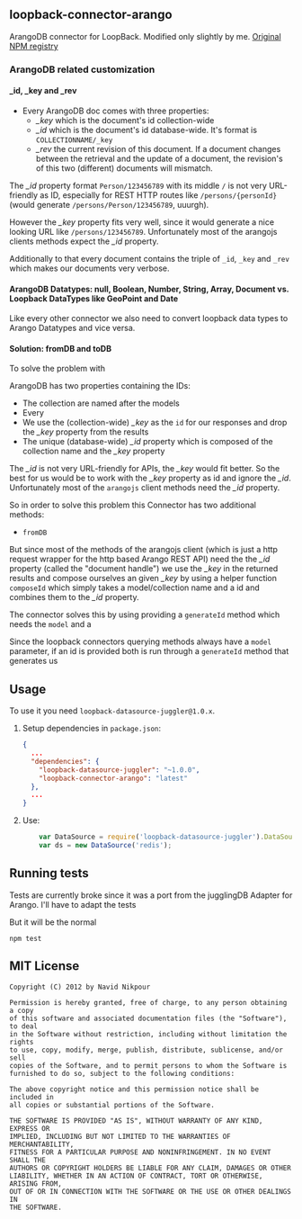 ## loopback-connector-arango

ArangoDB connector for LoopBack. Modified only slightly by me.
[Original NPM registry](https://www.npmjs.com/package/loopback-connector-arango)


### ArangoDB related customization
#### _id, _key and _rev
- Every ArangoDB doc comes with three properties:
  - *_key* which is the document's id collection-wide
  - *_id* which is the document's id database-wide. It's format is `COLLECTIONNAME/_key`
  - *_rev* the current revision of this document. If a document changes between the retrieval and the update of a document, the revision's of this two (different) documents will mismatch.

The *_id* property format `Person/123456789` with its middle `/` is not very URL-friendly as ID, especially for REST HTTP routes like `/persons/{personId}` (would generate `/persons/Person/123456789`, uuurgh).

However the *_key* property fits very well, since it would generate a nice looking URL like `/persons/123456789`. Unfortunately most of the arangojs clients methods expect the *_id* property.

Additionally to that every document contains the triple of `_id`, `_key` and `_rev` which makes our documents very verbose.

#### ArangoDB Datatypes: null, Boolean, Number, String, Array, Document vs. Loopback DataTypes like GeoPoint  and Date
Like every other connector we also need to convert loopback data types to Arango Datatypes and vice versa.

#### Solution: fromDB and toDB
To solve the problem with

ArangoDB has two properties containing the IDs:

  - The collection are named after the models
  - Every
  - We use the (collection-wide) *_key* as the `id` for our responses and drop the *_key* property from the results
  - The unique (database-wide) *_id* property which is composed of the collection name and the *_key* property

The *_id* is not very URL-friendly for APIs, the *_key* would fit better. So the best for us would be to work with the *_key* property as id and ignore the *_id*.
Unfortunately most of the `arangojs` client methods need the *_id* property.



So in order to solve this problem this Connector has two additional methods:

   - `fromDB`

But since most of the methods of the arangojs client (which is just a http request wrapper for the http based Arango REST API) need the the *_id* property (called the "document handle") we use the *_key* in the returned results and compose ourselves an given *_key* by using a helper function `composeId` which simply takes a model/collection name and a id and combines them to the *_id* property.



The connector solves this by using providing a `generateId` method which needs the `model` and a

Since the loopback connectors querying methods always have a `model` parameter, if an id is provided both is run through a `generateId` method that generates us


## Usage

To use it you need `loopback-datasource-juggler@1.0.x`.

1. Setup dependencies in `package.json`:

    ```json
    {
      ...
      "dependencies": {
        "loopback-datasource-juggler": "~1.0.0",
        "loopback-connector-arango": "latest"
      },
      ...
    }
    ```

2. Use:

    ```javascript
        var DataSource = require('loopback-datasource-juggler').DataSource;
        var ds = new DataSource('redis');
    ```

## Running tests

Tests are currently broke since it was a port from the jugglingDB Adapter for Arango.
I'll have to adapt the tests

But it will be the normal

    npm test

## MIT License

    Copyright (C) 2012 by Navid Nikpour

    Permission is hereby granted, free of charge, to any person obtaining a copy
    of this software and associated documentation files (the "Software"), to deal
    in the Software without restriction, including without limitation the rights
    to use, copy, modify, merge, publish, distribute, sublicense, and/or sell
    copies of the Software, and to permit persons to whom the Software is
    furnished to do so, subject to the following conditions:

    The above copyright notice and this permission notice shall be included in
    all copies or substantial portions of the Software.

    THE SOFTWARE IS PROVIDED "AS IS", WITHOUT WARRANTY OF ANY KIND, EXPRESS OR
    IMPLIED, INCLUDING BUT NOT LIMITED TO THE WARRANTIES OF MERCHANTABILITY,
    FITNESS FOR A PARTICULAR PURPOSE AND NONINFRINGEMENT. IN NO EVENT SHALL THE
    AUTHORS OR COPYRIGHT HOLDERS BE LIABLE FOR ANY CLAIM, DAMAGES OR OTHER
    LIABILITY, WHETHER IN AN ACTION OF CONTRACT, TORT OR OTHERWISE, ARISING FROM,
    OUT OF OR IN CONNECTION WITH THE SOFTWARE OR THE USE OR OTHER DEALINGS IN
    THE SOFTWARE.

